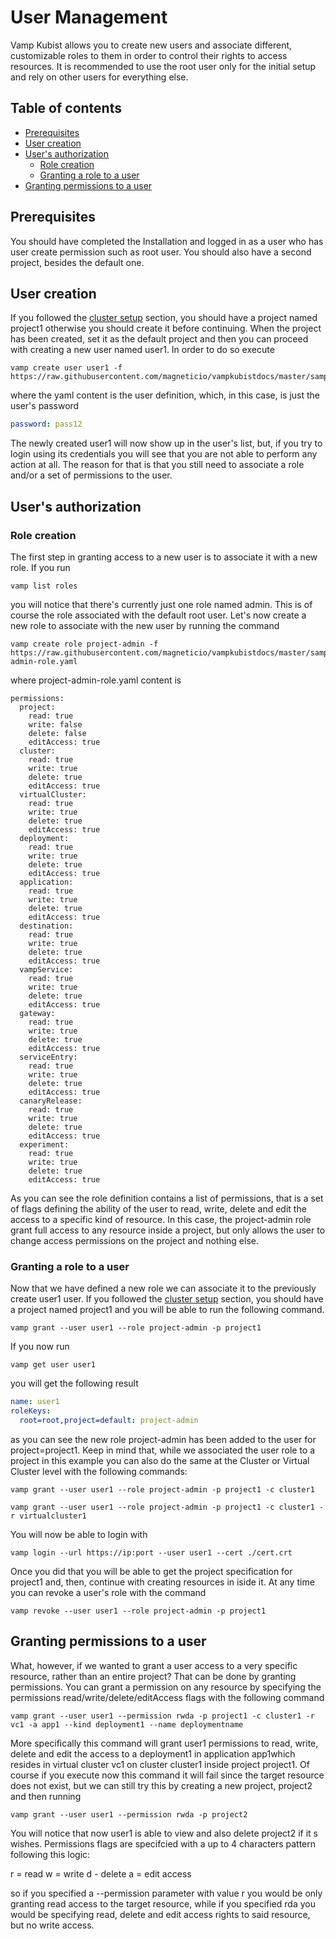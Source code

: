 # User Management

Vamp Kubist allows you to create new users and associate different, customizable roles to them in order to control their rights to access resources.
It is recommended to use the root user only for the initial setup and rely on other users for everything else.

## Table of contents

* [Prerequisites](#prerequisites)
* [User creation](#user-creation)
* [User's authorization](#users-authorization)
    * [Role creation](#role-creation)
    * [Granting a role to a user](#granting-a-role-to-a-user)
* [Granting permissions to a user](#granting-permissions-to-a-user)

## Prerequisites

You should have completed the Installation and logged in as a user who has user create permission such as root user.
You should also have a second project, besides the default one.

## User creation

If you followed the [cluster setup](SETUP.md) section, you should have a project named project1 otherwise you should create it before continuing.
When the project has been created, set it as the default project and then you can proceed with creating a new user named user1.
In order to do so execute

```shell
vamp create user user1 -f https://raw.githubusercontent.com/magneticio/vampkubistdocs/master/samples/user1.yaml
```

where the yaml content is the user definition, which, in this case, is just the user's password

```yaml
password: pass12
```
 
The newly created user1 will now show up in the user's list, but, if you try to login using its credentials you will see that you are not able to perform any action at all.
The reason for that is that you still need to associate a role and/or a set of permissions to the user.

## User's authorization

### Role creation

The first step in granting access to a new user is to associate it with a new role.
If you run 

```shell
vamp list roles
```

you will notice that there's currently just one role named admin. This is of course the role associated with the default root user.
Let's now create a new role to associate with the new user by running the command

```shell
vamp create role project-admin -f https://raw.githubusercontent.com/magneticio/vampkubistdocs/master/samples/project-admin-role.yaml
```

where project-admin-role.yaml content is

```
permissions:
  project:
    read: true
    write: false
    delete: false
    editAccess: true
  cluster:
    read: true
    write: true
    delete: true
    editAccess: true
  virtualCluster:
    read: true
    write: true
    delete: true
    editAccess: true
  deployment:
    read: true
    write: true
    delete: true
    editAccess: true
  application:
    read: true
    write: true
    delete: true
    editAccess: true
  destination:
    read: true
    write: true
    delete: true
    editAccess: true
  vampService:
    read: true
    write: true
    delete: true
    editAccess: true
  gateway:
    read: true
    write: true
    delete: true
    editAccess: true
  serviceEntry:
    read: true
    write: true
    delete: true
    editAccess: true
  canaryRelease:
    read: true
    write: true
    delete: true
    editAccess: true
  experiment:
    read: true
    write: true
    delete: true
    editAccess: true
```

As you can see the role definition contains a list of permissions, that is a set of flags defining the ability of the user to read, write, delete and edit the access to a specific kind of resource.
In this case, the project-admin role grant full access to any resource inside a project, but only allows the user to change access permissions on the project and nothing else.

### Granting a role to a user 

Now that we have defined a new role we can associate it to the previously create user1 user.
If you followed the [cluster setup](SETUP.md) section, you should have a project named project1 and you will be able to run the following command. 
 
```shell
vamp grant --user user1 --role project-admin -p project1
```

If you now run 

```shell
vamp get user user1
```

you will get the following result

```yaml
name: user1
roleKeys:
  root=root,project=default: project-admin
```

as you can see the new role project-admin has been added to the user for project=project1.
Keep in mind that, while we associated the user role to a project in this example you can also do the same at the Cluster or Virtual Cluster level with the following commands:

```shell
vamp grant --user user1 --role project-admin -p project1 -c cluster1
```

```shell
vamp grant --user user1 --role project-admin -p project1 -c cluster1 -r virtualcluster1
```

You will now be able to login with 

```shell
vamp login --url https://ip:port --user user1 --cert ./cert.crt
```

Once you did that you will be able to get the project specification for project1 and, then, continue with creating resources in iside it.
At any time you can revoke a user's role with the command

```shell
vamp revoke --user user1 --role project-admin -p project1
```

## Granting permissions to a user

What, however, if we wanted to grant a user access to a very specific resource, rather than an entire project?
That can be done by granting permissions.
You can grant a permission on any resource by specifying the permissions read/write/delete/editAccess flags with the following command

```shell
vamp grant --user user1 --permission rwda -p project1 -c cluster1 -r vc1 -a app1 --kind deployment1 --name deploymentname
```

More specifically this command will grant user1 permissions to read, write, delete and edit the access to a deployment1 in application app1which resides in virtual cluster vc1 on cluster cluster1 inside project project1.
Of course if you execute now this command it will fail since the target resource does not exist, but we can still try this by creating a new project, project2 and then running


```shell
vamp grant --user user1 --permission rwda -p project2
```

You will notice that now user1 is able to view and also delete project2 if it s wishes.
Permissions flags are specifcied with a up to 4 characters pattern following this logic:

r = read
w = write
d - delete
a = edit access

so if you specified a --permission parameter with value r you would be only granting read access to the target resource, while if you specified rda you would be specifying read, delete and edit access rights to said resource, but no write access.

